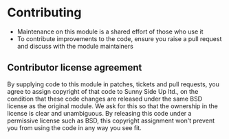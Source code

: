# Contributing

- Maintenance on this module is a shared effort of those who use it
- To contribute improvements to the code, ensure you raise a pull request and discuss with the module maintainers

## Contributor license agreement

By supplying code to this module in patches, tickets and pull requests, you agree to assign copyright
of that code to Sunny Side Up ltd., on the condition that these code changes are released under the
same BSD license as the original module. We ask for this so that the ownership in the license is clear
and unambiguous. By releasing this code under a permissive license such as BSD, this copyright assignment
won't prevent you from using the code in any way you see fit.

